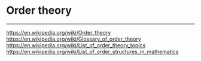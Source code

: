 # Order theory







---

https://en.wikipedia.org/wiki/Order_theory
https://en.wikipedia.org/wiki/Glossary_of_order_theory
https://en.wikipedia.org/wiki/List_of_order_theory_topics
https://en.wikipedia.org/wiki/List_of_order_structures_in_mathematics

